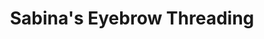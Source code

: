---
title: "Sabina's Eyebrow Threading"
url: /american-fork/sabinas-eyebrow-threading/
shop: Kosmetik
---